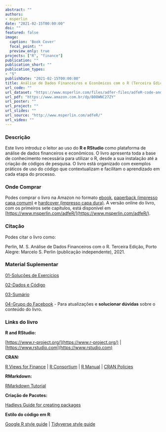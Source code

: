 ```yaml
---
abstract: ""
authors:
- msperlin
date: "2021-02-15T00:00:00"
doi: ""
featured: false
image:
  caption: 'Book Cover'
  focal_point: ""
  preview_only: true
projects: ["R", "finance"]
publication: ""
publication_short: ""
publication_types:
- "5"
publishDate: "2021-02-15T00:00:00"
title: Análise de Dados Financeiros e Econômicos com o R (Terceira Edição)
url_code: ""
url_dataset: "https://www.msperlin.com/files/adfer-files/adfeR-code-and-data.zip"
url_pdf: "https://www.amazon.com.br/dp/B08WNC27ZY"
url_poster: ""
url_project: ""
url_slides: ""
url_source: "http://www.msperlin.com/adfeR/"
url_video: ""
---
```


### Descrição

Este livro introduz o leitor ao uso do <strong>R e RStudio</strong> como plataforma de análise de dados financeiros e econômicos. O livro apresenta toda a base de conhecimento necessária para utilizar o R, desde a sua instalação até a criação de códigos de pesquisa. O livro está organizado com exemplos práticos de uso do código que contextualizam e facilitam o aprendizado em cada etapa do processo. 

### Onde Comprar

Podes comprar o livro na Amazon no formato [ebook](https://www.amazon.com.br/dp/B08WNC27ZY), [paperback (impresso capa comum)](https://www.amazon.com/dp/B08WP8CCDB) e [hardcover (impresso capa dura)](https://www.amazon.com/dp/B08WZ8XQBW). A versão online do livro, com os primeiros sete capítulos, está disponível em [https://www.msperlin.com/adfeR/](https://www.msperlin.com/adfeR/).

### Citação

Podes citar o livro como:

Perlin, M. S. Análise de Dados Financeiros com o R. Terceira Edição, Porto Alegre: Marcelo S. Perlin (publicação independente), 2021.


### Material Suplementar

[01-Soluções de Exercícios](http://www.msperlin.com/adfeR/)

[02-Dados e Código](https://www.msperlin.com/files/adfer-files/adfeR-code-and-data.zip)

[03-Sumário](https://www.msperlin.com/files/adfer-files/TOC-adfeR-ed3.pdf)

[04-Grupo do Facebook](https://www.facebook.com/groups/2881945072053445) - Para atualizações e **solucionar dúvidas** sobre o conteúdo do livro.

### Links do livro

**R and RStudio:**

[https://www.r-project.org/](https://www.r-project.org/) | [https://www.rstudio.com](https://www.rstudio.com)

**CRAN:**

[R Views for Finance](https://cran.r-project.org/web/views/Finance.html) | [R Consortium](https://www.r-consortium.org/) | [R Manual](https://cran.r-project.org/doc/manuals/R-lang.html) | [CRAN Policies](https://cran.r-project.org/web/packages/policies.html)

**RMarkdown:**

[RMarkdown Tutorial](http://rmarkdown.rstudio.com/index.html) 

**Criação de Pacotes:**

[Hadleys Guide for creating packages](http://r-pkgs.had.co.nz/intro.html) 

**Estilo do código em R**:

[Google R style guide](https://google.github.io/styleguide/Rguide.xml) | [Tidyverse style guide](http://adv-r.had.co.nz/Style.html)

